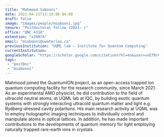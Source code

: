 ```yaml
---
title: "Mahmood Sabooni"
date: 2021-04-21T15:19:06-04:00
draft: false
image: "images/people/msabooni.jpg"
tenure: "Postdoctoral fellow (2021- )"
office: "QNC 4318"
extention: "x39074"
email: "msabooni@uwaterloo.ca"
previousInstitution: "UQML lab – Institute for Quantum Computing"
currentInstitution:
googleScholar: "https://scholar.google.com/citations?hl=en&user=vxEf0r0AAAAJ"
tags:
 - "postDoc"
 - "msabooni"
---
```


Mahmood joined the QuantumION project, as an open-access trapped ion quantum computing facility for the research community, since March 2021. As an experimental AMO physicist, he did contribution to the field of ultracold neutral atoms, at UQML lab at IQC, by building exotic quantum systems with strongly interacting ultracold quantum matter and light e.g. Rydberg-dressed cavity polaritons. His main research activity at UQML was to employ holographic imaging techniques to individually control and manipulate atoms in optical lattices. In addition, he has made important contributions to the developments of quantum memory for light employing naturally trapped rare-earth ions in crystals.
